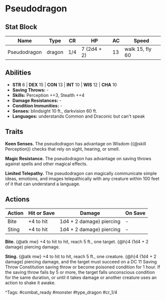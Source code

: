 # Pseudodragon

## Stat Block

| Name | Type | CR | HP | AC | Speed |
|------|------|----|----|----|-------|
| Pseudodragon | dragon | 1/4 | 7 (2d4 + 2) | 13 | walk 15, fly 60 |

## Abilities

- **STR** 6 | **DEX** 15 | **CON** 13 | **INT** 10 | **WIS** 12 | **CHA** 10
- **Saving Throws:** -  
- **Skills:** Perception ++3, Stealth ++4  
- **Damage Resistances:** -  
- **Condition Immunities:** -  
- **Senses:** blindsight 10 ft., darkvision 60 ft.  
- **Languages:** understands Common and Draconic but can't speak

## Traits

**Keen Senses.** The pseudodragon has advantage on Wisdom ({@skill Perception}) checks that rely on sight, hearing, or smell.

**Magic Resistance.** The pseudodragon has advantage on saving throws against spells and other magical effects.

**Limited Telepathy.** The pseudodragon can magically communicate simple ideas, emotions, and images telepathically with any creature within 100 feet of it that can understand a language.


## Actions

| Action | Hit or Save | Damage | On Save |
|--------|--------------|--------|----------|
| Bite | +4 to hit | 1d4 + 2 damage) piercing | - |
| Sting | +4 to hit | 1d4 + 2 damage) piercing | - |

**Bite.** {@atk mw} +4 to hit to hit, reach 5 ft., one target. {@h}4 (1d4 + 2 damage) piercing damage.

**Sting.** {@atk mw} +4 to hit to hit, reach 5 ft., one creature. {@h}4 (1d4 + 2 damage) piercing damage, and the target must succeed on a DC 11 Saving Throw Constitution saving throw or become poisoned condition for 1 hour. If the saving throw fails by 5 or more, the target falls unconscious condition for the same duration, or until it takes damage or another creature uses an action to shake it awake.


^Tags: #combat_ready #monster #type_dragon #cr_1/4